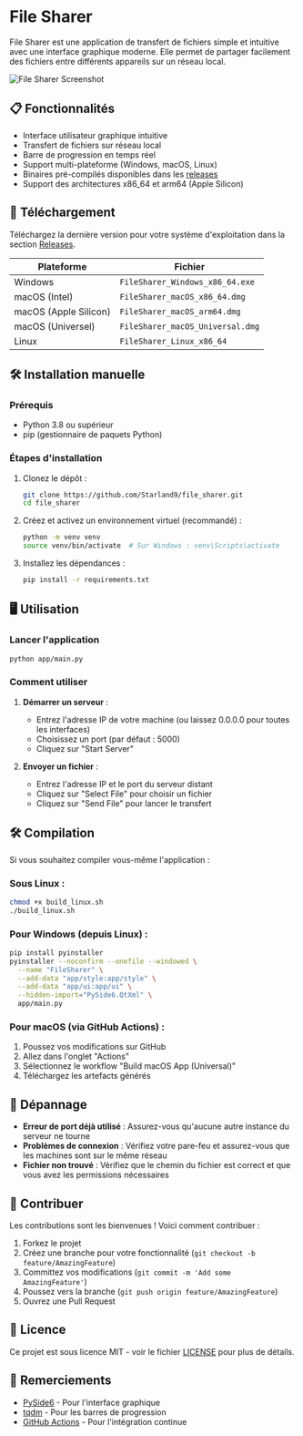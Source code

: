 # File Sharer

File Sharer est une application de transfert de fichiers simple et intuitive avec une interface graphique moderne. Elle permet de partager facilement des fichiers entre différents appareils sur un réseau local.

![File Sharer Screenshot](https://github.com/Starland9/file_sharer/raw/main/screenshot.png)

## 📋 Fonctionnalités

- Interface utilisateur graphique intuitive
- Transfert de fichiers sur réseau local
- Barre de progression en temps réel
- Support multi-plateforme (Windows, macOS, Linux)
- Binaires pré-compilés disponibles dans les [releases](https://github.com/Starland9/file_sharer/releases)
- Support des architectures x86_64 et arm64 (Apple Silicon)

## 🚀 Téléchargement

Téléchargez la dernière version pour votre système d'exploitation dans la section [Releases](https://github.com/Starland9/file_sharer/releases).

| Plateforme | Fichier |
|------------|---------|
| Windows | `FileSharer_Windows_x86_64.exe` |
| macOS (Intel) | `FileSharer_macOS_x86_64.dmg` |
| macOS (Apple Silicon) | `FileSharer_macOS_arm64.dmg` |
| macOS (Universel) | `FileSharer_macOS_Universal.dmg` |
| Linux | `FileSharer_Linux_x86_64` |

## 🛠 Installation manuelle

### Prérequis

- Python 3.8 ou supérieur
- pip (gestionnaire de paquets Python)

### Étapes d'installation

1. Clonez le dépôt :
   ```bash
   git clone https://github.com/Starland9/file_sharer.git
   cd file_sharer
   ```

2. Créez et activez un environnement virtuel (recommandé) :
   ```bash
   python -m venv venv
   source venv/bin/activate  # Sur Windows : venv\Scripts\activate
   ```

3. Installez les dépendances :
   ```bash
   pip install -r requirements.txt
   ```

## 🖥 Utilisation

### Lancer l'application

```bash
python app/main.py
```

### Comment utiliser

1. **Démarrer un serveur** :
   - Entrez l'adresse IP de votre machine (ou laissez 0.0.0.0 pour toutes les interfaces)
   - Choisissez un port (par défaut : 5000)
   - Cliquez sur "Start Server"

2. **Envoyer un fichier** :
   - Entrez l'adresse IP et le port du serveur distant
   - Cliquez sur "Select File" pour choisir un fichier
   - Cliquez sur "Send File" pour lancer le transfert

## 🛠 Compilation

Si vous souhaitez compiler vous-même l'application :

### Sous Linux :
```bash
chmod +x build_linux.sh
./build_linux.sh
```

### Pour Windows (depuis Linux) :
```bash
pip install pyinstaller
pyinstaller --noconfirm --onefile --windowed \
  --name "FileSharer" \
  --add-data "app/style:app/style" \
  --add-data "app/ui:app/ui" \
  --hidden-import="PySide6.QtXml" \
  app/main.py
```

### Pour macOS (via GitHub Actions) :

1. Poussez vos modifications sur GitHub
2. Allez dans l'onglet "Actions"
3. Sélectionnez le workflow "Build macOS App (Universal)"
4. Téléchargez les artefacts générés

## 🐛 Dépannage

- **Erreur de port déjà utilisé** : Assurez-vous qu'aucune autre instance du serveur ne tourne
- **Problèmes de connexion** : Vérifiez votre pare-feu et assurez-vous que les machines sont sur le même réseau
- **Fichier non trouvé** : Vérifiez que le chemin du fichier est correct et que vous avez les permissions nécessaires

## 🤝 Contribuer

Les contributions sont les bienvenues ! Voici comment contribuer :

1. Forkez le projet
2. Créez une branche pour votre fonctionnalité (`git checkout -b feature/AmazingFeature`)
3. Committez vos modifications (`git commit -m 'Add some AmazingFeature'`)
4. Poussez vers la branche (`git push origin feature/AmazingFeature`)
5. Ouvrez une Pull Request

## 📝 Licence

Ce projet est sous licence MIT - voir le fichier [LICENSE](LICENSE) pour plus de détails.

## 🙏 Remerciements

- [PySide6](https://www.qt.io/qt-for-python) - Pour l'interface graphique
- [tqdm](https://github.com/tqdm/tqdm) - Pour les barres de progression
- [GitHub Actions](https://github.com/features/actions) - Pour l'intégration continue
